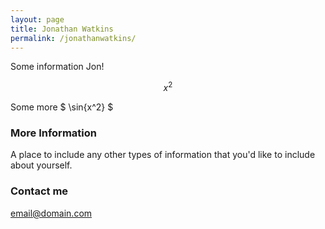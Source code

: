```yaml
---
layout: page
title: Jonathan Watkins
permalink: /jonathanwatkins/
---
```


Some information Jon!

$$ x^2 $$

Some more $ \sin{x^2} $

### More Information

A place to include any other types of information that you'd like to include about yourself.

### Contact me

[email@domain.com](mailto:email@domain.com)
